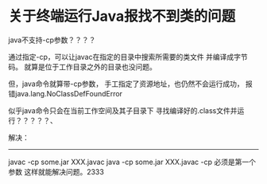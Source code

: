 # 关于终端运行Java报找不到类的问题

java不支持-cp参数？？？？

通过指定-cp，可以让javac在指定的目录中搜索所需要的类文件
并编译成字节码。
就算是位于工作目录之外的目录也没问题。

但，java命令就算带-cp参数，
手工指定了资源地址，也仍然不会运行成功，
报错java.lang.NoClassDefFoundError

似乎java命令只会在当前工作空间及其子目录下
寻找编译好的.class文件并运行？？？？？、


解决：
_____
 javac -cp some.jar XXX.javac
 java -cp some.jar XXX.javac
-cp 必须是第一个参数
这样就能解决问题。2333

